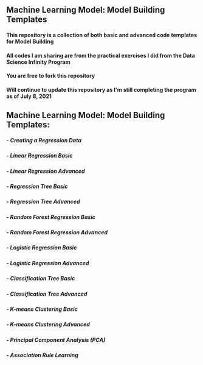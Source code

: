 ## Machine Learning Model: Model Building Templates

#### This repository is a collection of both basic and advanced code templates for Model Building
#### All codes I am sharing are from the practical exercises I did from the Data Science Infinity Program
#### You are free to fork this repository
#### Will continue to update this repository as I'm still completing the program as of July 8, 2021

## Machine Learning Model: Model Building Templates:
##### - Creating a Regression Data
##### - Linear Regression Basic
##### - Linear Regression Advanced
##### - Regression Tree Basic
##### - Regression Tree Advanced
##### - Random Forest Regression Basic
##### - Random Forest Regression Advanced
##### - Logistic Regression Basic
##### - Logistic Regression Advanced
##### - Classification Tree Basic
##### - Classification Tree Advanced
##### - K-means Clustering Basic
##### - K-means Clustering Advanced
##### - Principal Component Analysis (PCA)
##### - Association Rule Learning
